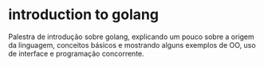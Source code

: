 # introduction to golang

Palestra de introdução sobre golang, explicando um pouco sobre a origem da linguagem, conceitos básicos e mostrando alguns exemplos de OO, uso de interface e programação concorrente.